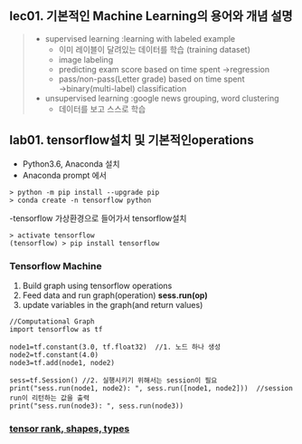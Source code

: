 ## lec01. 기본적인 Machine Learning의 용어와 개념 설명
> - supervised learning :learning with labeled example 
>   - 이미 레이블이 달려있는 데이터를 학습  (training dataset)  
>   - image labeling  
>   - predicting exam score based on time spent →regression  
>   - pass/non-pass(Letter grade) based on time spent →binary(multi-label) classification  
> - unsupervised learning :google news grouping, word clustering   
>   - 데이터를 보고 스스로 학습  

## lab01. tensorflow설치 및 기본적인operations
- Python3.6, Anaconda 설치  
- Anaconda prompt 에서 
```
> python -m pip install --upgrade pip
> conda create -n tensorflow python
```
-tensorflow 가상환경으로 들어가서 tensorflow설치  
```
> activate tensorflow
(tensorflow) > pip install tensorflow
```

### Tensorflow Machine
1. Build graph using tensorflow operations
2. Feed data and run graph(operation) **sess.run(op)**
3. update variables in the graph(and return values)

```
//Computational Graph
import tensorflow as tf

node1=tf.constant(3.0, tf.float32)  //1. 노드 하나 생성
node2=tf.constant(4.0)
node3=tf.add(node1, node2) 

sess=tf.Session() //2. 실행시키기 위해서는 session이 필요
print("sess.run(node1, node2): ", sess.run([node1, node2]))  //session run이 리턴하는 값을 출력
print("sess.run(node3): ", sess.run(node3))
```
### [tensor rank, shapes, types](https://chromium.googlesource.com/external/github.com/tensorflow/tensorflow/+/r0.7/tensorflow/g3doc/resources/dims_types.md)
